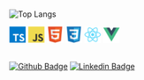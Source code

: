 #

![Top Langs]([https://github-readme-stats.vercel.app/api/top-langs/?username=matheusodilon&theme=merko](https://github-readme-stats.vercel.app/api/top-langs/?username=matheusodilon&theme=merko&layout=compact))

<div style="display: inline_block">
  <img width="30" src="https://github.com/devicons/devicon/blob/master/icons/typescript/typescript-original.svg" />

  <img width="30" src="https://github.com/devicons/devicon/blob/master/icons/javascript/javascript-original.svg" />

  <img width="30" src="https://github.com/devicons/devicon/blob/master/icons/html5/html5-original.svg" />

   <img width="30" src="https://github.com/devicons/devicon/blob/master/icons/css3/css3-original.svg" />

   <img width="30" src="https://github.com/devicons/devicon/blob/master/icons/react/react-original.svg" />

   <img width="30" src="https://github.com/devicons/devicon/blob/master/icons/vuejs/vuejs-original.svg" />
</div>

<br />

[![Github Badge](https://img.shields.io/badge/-Instagram-fff?style=flat-square&logo=Instagram&logoColor=red&link=https://www.instagram.com/mtsodilon/)](https://www.instagram.com/mtsodilon/)
[![Linkedin Badge](https://img.shields.io/badge/-LinkedIn-blue?style=flat-square&logo=Linkedin&logoColor=white&link=https://www.linkedin.com/in/matheusodilon/)](https://www.linkedin.com/in/matheusodilon/)

<!--
**matheusodilon/matheusodilon** is a ✨ _special_ ✨ repository because its `README.md` (this file) appears on your GitHub profile.

Here are some ideas to get you started:

- 🔭 I’m currently working on ...
- 🌱 I’m currently learning ...
- 👯 I’m looking to collaborate on ...
- 🤔 I’m looking for help with ...
- 💬 Ask me about ...
- 📫 How to reach me: ...
- 😄 Pronouns: ...
- ⚡ Fun fact: ...
-->
